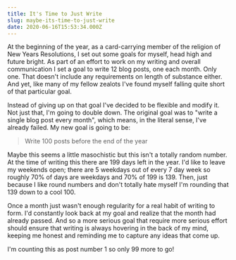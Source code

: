 ```yaml
---
title: It's Time to Just Write
slug: maybe-its-time-to-just-write
date: 2020-06-16T15:53:34.000Z
---
```


At the beginning of the year, as a card-carrying member of the religion of New Years Resolutions, I set out some goals for myself, head high and future bright. As part of an effort to work on my writing and overall communication I set a goal to write 12 blog posts, one each month. Only one. That doesn't include any requirements on length of substance either. And yet, like many of my fellow zealots I've found myself falling quite short of that particular goal.

Instead of giving up on that goal I've decided to be flexible and modify it. Not just that, I'm going to double down. The original goal was to "write a single blog post every month", which means, in the literal sense, I've already failed. My new goal is going to be:

> Write 100 posts before the end of the year

Maybe this seems a little masochistic but this isn't a totally random number. At the time of writing this there are 199 days left in the year. I'd like to leave my weekends open; there are 5 weekdays out of every 7 day week so roughly 70% of days are weekdays and 70% of 199 is 139. Then, just because I like round numbers and don't totally hate myself I'm rounding that 139 down to a cool 100.

Once a month just wasn't enough regularity for a real habit of writing to form. I'd constantly look back at my goal and realize that the month had already passed. And so a more serious goal that require more serious effort should ensure that writing is always hovering in the back of my mind, keeping me honest and reminding me to capture any ideas that come up.

I'm counting this as post number 1 so only 99 more to go!

